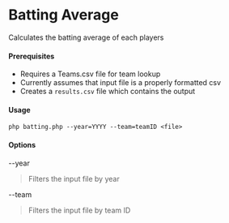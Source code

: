 # Batting Average

Calculates the batting average of each players

#### Prerequisites
- Requires a Teams.csv file for team lookup
- Currently assumes that input file is a properly formatted csv
- Creates a `results.csv` file which contains the output

#### Usage
```
php batting.php --year=YYYY --team=teamID <file>
```

#### Options
--year
> Filters the input file by year

--team
> Filters the input file by team ID


